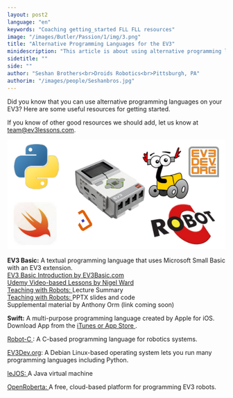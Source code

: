 ```yaml
---
layout: post2
language: "en"
keywords: "Coaching getting_started FLL FLL resources"
image: "/images/Butler/Passion/1/img/3.png"
title: "Alternative Programming Languages for the EV3"
minidescription: "This article is about using alternative programming languages on the EV3."
sidetitle: ""
side: ""
author: "Seshan Brothers<br>Droids Robotics<br>Pittsburgh, PA"
authorim: "/images/people/Seshanbros.jpg"
---
```


Did you know that you can use alternative programming languages on your EV3?  Here are some useful resources for getting started.

If you know of other good resources we should add, let us know at team@ev3lessons.com.


![](/images/coachcorner/Resources2.png)


<b>EV3 Basic:</b> A textual programming language that uses Microsoft Small Basic with an EV3 extension.<br> 
<a href="http://www.EV3Basic.com"> EV3 Basic Introduction by EV3Basic.com </a> <br>
<a href="https://www.udemy.com/ev3-basic-getting-started/#%2F"> Udemy Video-based Lessons by Nigel Ward </a><br>
<a href= "http://ev3basic.blogspot.com/"> Teaching with Robots: </a> Lecture Summary<br>
<a href= "http://ev3basic.blogspot.com/p/materials.html"> Teaching with Robots: </a> PPTX slides and code<br>
Supplemental material by Anthony Orm (link coming soon)

<b>Swift:</b> A multi-purpose programming language created by Apple for iOS. 
<br>Download App from the <a href="https://itunes.apple.com/us/app/swift-playgrounds/id908519492?mt=8App"> iTunes or App Store </a>. 

<a href="http://www.robotc.net/"> Robot-C </a>: A C-based programming language for robotics systems.


<a href="http://www.ev3dev.org/">EV3Dev.org</a>: A Debian Linux-based operating system lets you run many programming languages including Python.


<a href="http://www.lejos.org/ev3.php">leJOS: </a> A Java virtual machine


<a href="https://www.open-roberta.org/en/welcome/">OpenRoberta: </a> A free, cloud-based platform for programming EV3 robots.





